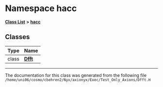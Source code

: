 
# Namespace hacc


[**Class List**](annotated.md) **>** [**hacc**](namespacehacc.md)















## Classes

| Type | Name |
| ---: | :--- |
| class | [**Dfft**](classhacc_1_1Dfft.md) <br> |














------------------------------
The documentation for this class was generated from the following file `/home/uni06/cosmo/cbehren2/Nyx/axionyx/Exec/Test_Only_Axions/Dfft.H`